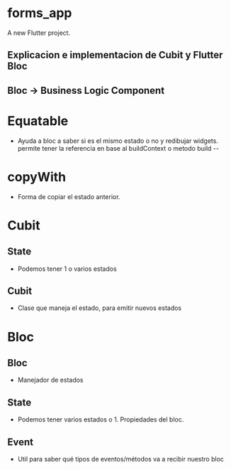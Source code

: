 # forms_app

A new Flutter project.

## Explicacion e implementacion de Cubit y Flutter Bloc
## Bloc -> Business Logic Component

# Equatable
-    Ayuda a bloc a saber si es el mismo estado o no y redibujar widgets. permite tener la referencia en base al buildContext o metodo build --
# copyWith
-    Forma de copiar el estado anterior.

# Cubit
 ## State
-    Podemos tener 1 o varios estados 
 ## Cubit
-    Clase que maneja el estado, para emitir nuevos estados
# Bloc

 ## Bloc
-    Manejador de estados
 ## State
-    Podemos tener varios estados o 1. Propiedades del bloc.
 ## Event
-    Util para saber qué tipos de eventos/métodos va a recibir nuestro bloc
